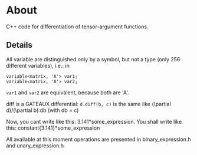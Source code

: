 # About

C++ code for differentiation of tensor-argument functions.

## Details

All variable are distinguished only by a symbol, but not a type (only 256 different variables), i.e.: in

	variable<matrix, 'A'> var1;
	variable<matrix, 'A'> var2;
  
`var1` and `var2` are equivalent, because both are 'A'.

diff is a GATEAUX differential:
`d.diff(b, c)` is the same like (\partial d)/(\partial b):db (with db = c)

Now, you cant write like this: 3.141*some_expression. You shall write like this: constant<double>{3.141}*some_expression

All available at this moment operations are presented in binary_expression.h and unary_expression.h

